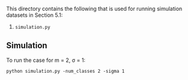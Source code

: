 This directory contains the following that is used for running simulation datasets in Section 5.1:
1. ```simulation.py```

## Simulation

To run the case for m = 2, σ = 1:
```
python simulation.py -num_classes 2 -sigma 1
```
